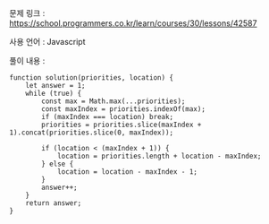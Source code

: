문제 링크 : https://school.programmers.co.kr/learn/courses/30/lessons/42587

사용 언어 : Javascript

풀이 내용 :

```
function solution(priorities, location) {
    let answer = 1;
    while (true) {
        const max = Math.max(...priorities);
        const maxIndex = priorities.indexOf(max);
        if (maxIndex === location) break;
        priorities = priorities.slice(maxIndex + 1).concat(priorities.slice(0, maxIndex));
        
        if (location < (maxIndex + 1)) {
            location = priorities.length + location - maxIndex;
        } else {
            location = location - maxIndex - 1;
        }
        answer++;
    }
    return answer;
}
```